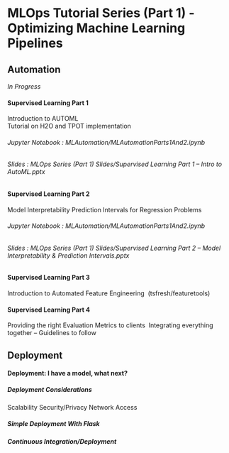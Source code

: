 # MLOps Tutorial Series (Part 1) - Optimizing Machine Learning Pipelines 



## Automation 
*In Progress*

#### Supervised Learning Part 1 
Introduction to AUTOML  
Tutorial on H2O and TPOT implementation

###### *Jupyter Notebook : MLAutomation/MLAutomationParts1And2.ipynb*

###### *Slides : MLOps Series (Part 1) Slides/Supervised Learning Part 1 – Intro to AutoML.pptx*

#### Supervised Learning Part 2
Model Interpretability
Prediction Intervals for Regression Problems

###### *Jupyter Notebook : MLAutomation/MLAutomationParts1And2.ipynb*

###### *Slides : MLOps Series (Part 1) Slides/Supervised Learning Part 2 – Model Interpretability & Prediction Intervals.pptx*


#### Supervised Learning Part 3
Introduction to Automated Feature Engineering  (tsfresh/featuretools)
#### Supervised Learning Part 4
Providing the right Evaluation Metrics to clients 
Integrating everything together – Guidelines to follow

## Deployment
#### Deployment: I have a model, what next?
##### Deployment Considerations
  Scalability
  Security/Privacy
  Network Access
##### Simple Deployment With Flask
##### Continuous Integration/Deployment



